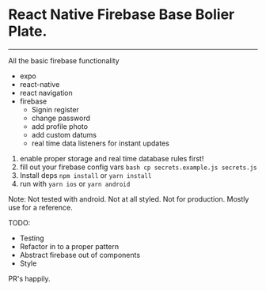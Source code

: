 # React Native Firebase Base Bolier Plate.

---

All the basic firebase functionality
- expo
- react-native
- react navigation
- firebase
  - Signin register
  - change password
  - add profile photo
  - add custom datums
  - real time data listeners for instant updates

1. enable proper storage and real time database rules first!
2. fill out your firebase config vars ```bash cp secrets.example.js secrets.js```
3. Install deps `npm install` or `yarn install`
4. run with `yarn ios` or `yarn android`

Note:
Not tested with android. Not at all styled. Not for production. Mostly use for a reference.

TODO:
- Testing
- Refactor in to a proper pattern
- Abstract firebase out of components
- Style

PR's happily.
